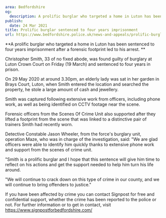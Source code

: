 ```yaml
area: Bedfordshire
og:
  description: A prolific burglar who targeted a home in Luton has been sentenced to four years imprisonment after a forensic footprint led to his arrest.
publish:
  date: 24 Mar 2021
title: Prolific burglar sentenced to four years imprisonment
url: https://www.bedfordshire.police.uk/news-and-appeals/prolific-burglar-sentenced-Mar21
```

**A prolific burglar who targeted a home in Luton has been sentenced to four years imprisonment after a forensic footprint led to his arrest. **

Christopher Smith, 33 of no fixed abode, was found guilty of burglary at Luton Crown Court on Friday (19 March) and sentenced to four years in prison.

On 29 May 2020 at around 3.30pm, an elderly lady was sat in her garden in Brays Court, Luton, when Smith entered the location and searched the property, he stole a large amount of cash and jewellery.

Smith was captured following extensive work from officers, including phone work, as well as being identified on CCTV footage near the scene.

Forensic officers from the Scenes Of Crime Unit also supported after they lifted a footprint from the scene that was linked to a distinctive pair of trainers Smith had recently worn.

Detective Constable Jason Wheeler, from the force's burglary unit, operation Maze, who was in charge of the investigation, said: "We are glad officers were able to identify him quickly thanks to extensive phone work and support from the scenes of crime unit.

"Smith is a prolific burglar and I hope that this sentence will give him time to reflect on his actions and get the support needed to help him turn his life around.

"We will continue to crack down on this type of crime in our county, and we will continue to bring offenders to justice."

If you have been affected by crime you can contact Signpost for free and confidential support, whether the crime has been reported to the police or not. For further information or to get in contact, visit https://www.signpostforbedfordshire.com/

